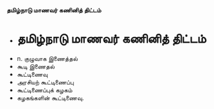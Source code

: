 **தமிழ்நாடு மாணவர் கணினித் திட்டம்**
- # தமிழ்நாடு மாணவர் கணினித் திட்டம்
- n. குழுவாக இணைத்தல்
- கூடி இணைதல்
- கூட்டிணைவு
- அரசியற் கூட்டிணைப்பு
- கூட்டிணைப்புக் கழகம்
- கழகங்களின் கூட்டிணைவு.

